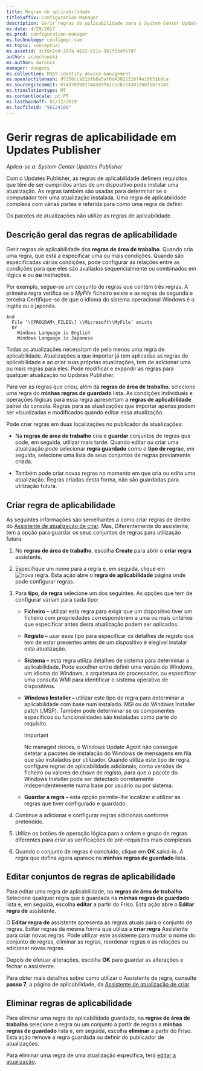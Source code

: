 ```yaml
---
title: Regras de aplicabilidade
titleSuffix: Configuration Manager
description: Gerir regras de aplicabilidade para o System Center Updates Publisher
ms.date: 4/29/2017
ms.prod: configuration-manager
ms.technology: configmgr-sum
ms.topic: conceptual
ms.assetid: 3cf0c2cd-397a-4622-b11c-961f334fb7d7
author: aczechowski
ms.author: aaroncz
manager: dougeby
ms.collection: M365-identity-device-management
ms.openlocfilehash: 95358cca51bfb6a5af8d4302251b74e19651bdca
ms.sourcegitcommit: 874d78f08714a509f61c52b154387268f5b73242
ms.translationtype: MT
ms.contentlocale: pt-PT
ms.lasthandoff: 02/12/2019
ms.locfileid: "56124109"
---
```

# <a name="manage-applicability-rules-in-updates-publisher"></a>Gerir regras de aplicabilidade em Updates Publisher

*Aplica-se a: System Center Updates Publisher*

Com o Updates Publisher, as regras de aplicabilidade definem requisitos que têm de ser cumpridos antes de um dispositivo pode instalar uma atualização. As regras também são usadas para determinar se o computador tem uma atualização instalada. Uma regra de aplicabilidade complexa com várias partes é referida para como uma regra de definir.

Os pacotes de atualizações não utilize as regras de aplicabilidade.

## <a name="overview-of-applicability-rules"></a>Descrição geral das regras de aplicabilidade
Gerir regras de aplicabilidade dos **regras de área de trabalho**. Quando cria uma regra, que está a especificar uma ou mais condições. Quando são especificadas várias condições, pode configurar as relações entre as condições para que eles são avaliados sequencialmente ou combinados em lógica **e** ou **ou** instruções.

Por exemplo, segue-se um conjunto de regras que contém três regras. A primeira regra verifica se o *MyFile* ficheiro existe e as regras de segunda e terceira Certifique-se de que o idioma do sistema operacional Windows é o inglês ou o japonês.

    And  
      File ‘\[PROGRAM\_FILES\] \\Microsoft\\MyFile’ exists  
      Or  
        Windows Language is English   
        Windows Language is Japanese

Todas as atualizações necessitam de pelo menos uma regra de aplicabilidade. Atualizações a que importar já tem aplicadas as regras de aplicabilidade e ao criar suas próprias atualizações, tem de adicionar uma ou mais regras para eles. Pode modificar e expandir as regras para qualquer atualização no Updates Publisher.

Para ver as regras que criou, além da **regras de área de trabalho**, selecione uma regra do **minhas regras de guardado** lista. As condições individuais e operações lógicas para essa regra apresentam a **regras de aplicabilidade** painel da consola. Regras para as atualizações que importar apenas podem ser visualizadas e modificadas quando editar essa atualização.

Pode criar regras em duas localizações no publicador de atualizações:

-   Na **regras de área de trabalho** cria e **guardar** conjuntos de regras que pode, em seguida, utilizar mais tarde. Quando editar ou criar uma atualização pode selecionar **regra guardado** como o **tipo de regra**e, em seguida, selecione uma lista de seus conjuntos de regras previamente criada.

-   Também pode criar novas regras no momento em que cria ou edita uma atualização. Regras criadas desta forma, não são guardadas para utilização futura.

## <a name="create-applicability-rule"></a>Criar regra de aplicabilidade
As seguintes informações são semelhantes a como criar regras de dentro do [Assistente de atualização de criar](/sccm/sum/tools/create-updates-with-updates-publisher#the-create-update-wizard). Mas, Diferentemente do assistente, tem a opção para guardar os seus conjuntos de regras para utilização futura.

1. No **regras de área de trabalho**, escolha **Create** para abrir o **criar regra** assistente.

2. Especifique um nome para a regra e, em seguida, clique em ![nova regra](media/newrule.png). Esta ação abre o **regra de aplicabilidade** página onde pode configurar regras.

3. Para **tipo, de regra** selecione um dos seguintes. As opções que tem de configurar variam para cada tipo:

   - **Ficheiro** – utilizar esta regra para exigir que um dispositivo tiver um ficheiro com propriedades corresponderem a uma ou mais critérios que especificar antes desta atualização podem ser aplicados.

   - **Registo –** usar esse tipo para especificar os detalhes de registo que tem de estar presentes antes de um dispositivo é elegível instalar esta atualização.

   - **Sistema –** esta regra utiliza detalhes de sistema para determinar a aplicabilidade. Pode escolher entre definir uma versão do Windows, um idioma do Windows, a arquitetura do processador, ou especificar uma consulta WMI para identificar o sistema operativo de dispositivos.

   - **Windows Installer –** utilizar este tipo de regra para determinar a aplicabilidade com base num instalado. MSI ou do Windows Installer patch (.MSP). Também pode determinar se os componentes específicos ou funcionalidades são instaladas como parte do requisito.

     > [!IMPORTANT]   
     > No managed deices, o Windows Update Agent não consegue detetar a pacotes de instalação do Windows de mensagens em fila que são instalados por utilizador. Quando utiliza este tipo de regra, configure regras de aplicabilidade adicionais, como versões de ficheiro ou valores de chave de registo, para que o pacote do Windows Installer pode ser detectado corretamente independentemente numa base por usuário ou por sistema.

   - **Guardar a regra –** esta opção permite-lhe localizar e utilizar as regras que tiver configurado e guardado.

4. Continue a adicionar e configurar regras adicionais conforme pretendido.

5. Utilize os botões de operação lógica para a ordem e grupo de regras diferentes para criar as verificações de pré-requisitos mais complexas.

6. Quando o conjunto de regras é concluído, clique em **OK** salvá-lo. A regra que defina agora aparece na **minhas regras de guardado** lista.

## <a name="edit-applicability-rule-sets"></a>Editar conjuntos de regras de aplicabilidade
Para editar uma regra de aplicabilidade, na **regras de área de trabalho** Selecione qualquer regra que é guardada na **minhas regras de guardado** lista e, em seguida, escolha **editar** a partir do Friso. Esta ação abre o **Editar regra de** assistente.

O **Editar regra de** assistente apresenta as regras atuais para o conjunto de regras. Editar regras da mesma forma que utiliza a **criar regra** Assistente para criar novas regras. Pode utilizar este assistente para mudar o nome do conjunto de regras, eliminar as regras, reordenar regras e as relações ou adicionar novas regras.

Depois de efetuar alterações, escolha **OK** para guardar as alterações e fechar o assistente.

Para obter mais detalhes sobre como utilizar o Assistente de regra, consulte **passo 7**, a página de aplicabilidade, da [Assistente de atualização de criar](/sccm/sum/tools/create-updates-with-updates-publisher#the-create-update-wizard).

## <a name="delete-applicability-rules"></a>Eliminar regras de aplicabilidade
Para eliminar uma regra de aplicabilidade guardado, na **regras de área de trabalho** selecione a regra ou um conjunto a partir de regras a **minhas regras de guardado** lista e, em seguida, escolha **eliminar** a partir do Friso. Esta ação remove a regra guardada ou definir do publicador de atualizações.

Para eliminar uma regra de uma atualização específica, terá [editar a atualização](/sccm/sum/tools/manage-updates-with-updates-publisher#edit-updates-and-bundles).
